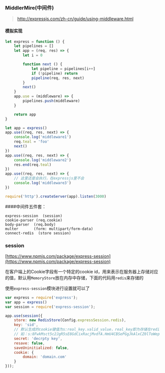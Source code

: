 ### MiddlerMire(中间件) ###
> http://expressjs.com/zh-cn/guide/using-middleware.html

#### 模拟实现
```js
let express = function () {
    let pipelines = []
    let app = (req, res) => {
        let i = 0

        function next () {
            let pipeline = pipelines[i++]
            if (!pipeline) return
            pipeline(req, res, next)
        }
        next()
    }
    app.use = (middleware) => {
        pipelines.push(middleware)
    }

    return app
}

let app = express()
app.use((req, res, next) => {
    console.log('middleware1')
    req.teal = 'foo'
    next()
})
app.use((req, res, next) => {
    console.log('middleware2')
    res.end(req.teal)
})
app.use((req, res, next) => {
    // 这里还是会执行，在expressjs里不会
    console.log('middleware3')
})

require('http').createServer(app).listen(3000)
```

####中间件五件套：
```
express-session  (session)
cookie-parser (req.cookie)
body-parser  (req.body)
multer       (form: multipart/form-data)
connect-redis  (store session)
```

### session ###
[https://www.npmjs.com/package/express-session](https://www.npmjs.com/package/express-session)

在客户端上的Cookie字段有一个特定的cookie id，用来表示在服务器上存储对应的值，默认用`MemoryStore`放在内存中存储，下面的代码用`redis`来存储的

使用`express-session`模块进行设置就可以了


```javascript
var express = require('express');
var app = express()
var session = require('express-session');

app.use(session({
	store: new RedisStore(Config.expressSession.redis),
    key: 'sid',
	// 默认生成的cookie键值为s:real_key.valid_value，real_key即为存储在redis上的key值，valid_value为验证字符串
	// 如：s:8FwkMsct5c2JgR5sE8GdCixRacjMvdfA.HmU4CBSePGgJkAlxCZ0lToWepgk6EvsxYTMHcOMgE6Y
    secret: 'decrpty key', 
    resave: false,  
    saveUninitialized: false,
    cookie: {
		domain: 'domain.com'
	}
}));

```